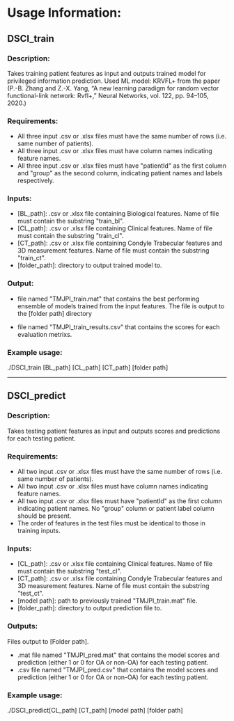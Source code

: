 # Usage Information:

## DSCI_train
### Description:
Takes training patient features as input and outputs trained model for privileged information prediction. Used ML model: KRVFL+ from the paper (P.-B. Zhang and Z.-X. Yang, “A new learning paradigm for random vector functional-link network: Rvfl+,” Neural Networks, vol. 122, pp. 94–105, 2020.)

### Requirements: 
- All three input .csv or .xlsx files must have the same number of rows (i.e. same number of patients).
- All three input .csv or .xlsx files must have column names indicating feature names.
- All three input .csv or .xlsx files must have "patientId" as the first column and "group" as the second column, indicating patient names and labels respectively.

### Inputs:
- [BL_path]: .csv or .xlsx file containing Biological features. Name of file must contain the substring "train_bl".
- [CL_path]: .csv or .xlsx file containing Clinical features. Name of file must contain the substring "train_cl".
- [CT_path]: .csv or .xlsx file containing Condyle Trabecular features and 3D measurement features. Name of file must contain the substring "train_ct".
- [folder_path]: directory to output trained model to.

### Output:
- file named "TMJPI_train.mat" that contains the best performing ensemble of models trained from the input features.
  The file is output to the [folder path] directory

- file named "TMJPI_train_results.csv" that contains the scores for each evaluation metrixs.

### Example usage:
./DSCI_train [BL_path] [CL_path] [CT_path] [folder path]

---

## DSCI_predict
### Description:
Takes testing patient features as input and outputs scores and predictions for each testing patient.

### Requirements: 
- All two input .csv or .xlsx files must have the same number of rows (i.e. same number of patients).
- All two input .csv or .xlsx files must have column names indicating feature names.
- All two input .csv or .xlsx files must have "patientId" as the first column indicating patient names. No "group" column or patient label column should be present.
- The order of features in the test files must be identical to those in training inputs.

### Inputs:
- [CL_path]: .csv or .xlsx file containing Clinical features. Name of file must contain the substring "test_cl".
- [CT_path]: .csv or .xlsx file containing Condyle Trabecular features and 3D measurement features. Name of file must contain the substring "test_ct".
- [model path]: path to previously trained "TMJPI_train.mat" file.
- [folder_path]: directory to output prediction file to.

### Outputs:
Files output to [Folder path].
- .mat file named "TMJPI_pred.mat" that contains the model scores and prediction (either 1 or 0 for OA or non-OA) for each testing patient.
- .csv file named "TMJPI_pred.csv" that contains the model scores and prediction (either 1 or 0 for OA or non-OA) for each testing patient.


### Example usage:
./DSCI_predict[CL_path] [CT_path] [model path] [folder path]
